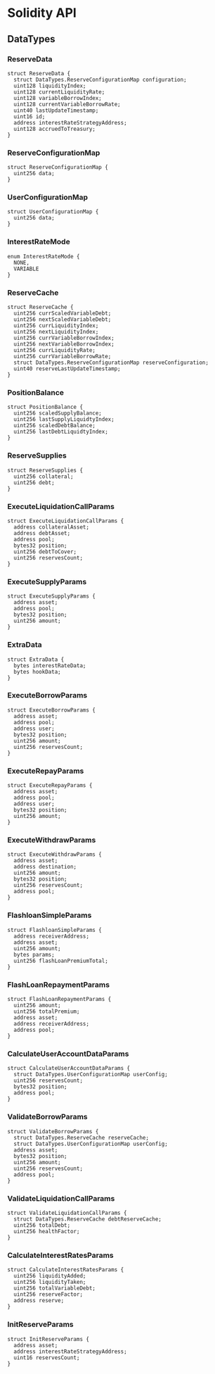 # Solidity API

## DataTypes

### ReserveData

```solidity
struct ReserveData {
  struct DataTypes.ReserveConfigurationMap configuration;
  uint128 liquidityIndex;
  uint128 currentLiquidityRate;
  uint128 variableBorrowIndex;
  uint128 currentVariableBorrowRate;
  uint40 lastUpdateTimestamp;
  uint16 id;
  address interestRateStrategyAddress;
  uint128 accruedToTreasury;
}
```

### ReserveConfigurationMap

```solidity
struct ReserveConfigurationMap {
  uint256 data;
}
```

### UserConfigurationMap

```solidity
struct UserConfigurationMap {
  uint256 data;
}
```

### InterestRateMode

```solidity
enum InterestRateMode {
  NONE,
  VARIABLE
}
```

### ReserveCache

```solidity
struct ReserveCache {
  uint256 currScaledVariableDebt;
  uint256 nextScaledVariableDebt;
  uint256 currLiquidityIndex;
  uint256 nextLiquidityIndex;
  uint256 currVariableBorrowIndex;
  uint256 nextVariableBorrowIndex;
  uint256 currLiquidityRate;
  uint256 currVariableBorrowRate;
  struct DataTypes.ReserveConfigurationMap reserveConfiguration;
  uint40 reserveLastUpdateTimestamp;
}
```

### PositionBalance

```solidity
struct PositionBalance {
  uint256 scaledSupplyBalance;
  uint256 lastSupplyLiquidtyIndex;
  uint256 scaledDebtBalance;
  uint256 lastDebtLiquidtyIndex;
}
```

### ReserveSupplies

```solidity
struct ReserveSupplies {
  uint256 collateral;
  uint256 debt;
}
```

### ExecuteLiquidationCallParams

```solidity
struct ExecuteLiquidationCallParams {
  address collateralAsset;
  address debtAsset;
  address pool;
  bytes32 position;
  uint256 debtToCover;
  uint256 reservesCount;
}
```

### ExecuteSupplyParams

```solidity
struct ExecuteSupplyParams {
  address asset;
  address pool;
  bytes32 position;
  uint256 amount;
}
```

### ExtraData

```solidity
struct ExtraData {
  bytes interestRateData;
  bytes hookData;
}
```

### ExecuteBorrowParams

```solidity
struct ExecuteBorrowParams {
  address asset;
  address pool;
  address user;
  bytes32 position;
  uint256 amount;
  uint256 reservesCount;
}
```

### ExecuteRepayParams

```solidity
struct ExecuteRepayParams {
  address asset;
  address pool;
  address user;
  bytes32 position;
  uint256 amount;
}
```

### ExecuteWithdrawParams

```solidity
struct ExecuteWithdrawParams {
  address asset;
  address destination;
  uint256 amount;
  bytes32 position;
  uint256 reservesCount;
  address pool;
}
```

### FlashloanSimpleParams

```solidity
struct FlashloanSimpleParams {
  address receiverAddress;
  address asset;
  uint256 amount;
  bytes params;
  uint256 flashLoanPremiumTotal;
}
```

### FlashLoanRepaymentParams

```solidity
struct FlashLoanRepaymentParams {
  uint256 amount;
  uint256 totalPremium;
  address asset;
  address receiverAddress;
  address pool;
}
```

### CalculateUserAccountDataParams

```solidity
struct CalculateUserAccountDataParams {
  struct DataTypes.UserConfigurationMap userConfig;
  uint256 reservesCount;
  bytes32 position;
  address pool;
}
```

### ValidateBorrowParams

```solidity
struct ValidateBorrowParams {
  struct DataTypes.ReserveCache reserveCache;
  struct DataTypes.UserConfigurationMap userConfig;
  address asset;
  bytes32 position;
  uint256 amount;
  uint256 reservesCount;
  address pool;
}
```

### ValidateLiquidationCallParams

```solidity
struct ValidateLiquidationCallParams {
  struct DataTypes.ReserveCache debtReserveCache;
  uint256 totalDebt;
  uint256 healthFactor;
}
```

### CalculateInterestRatesParams

```solidity
struct CalculateInterestRatesParams {
  uint256 liquidityAdded;
  uint256 liquidityTaken;
  uint256 totalVariableDebt;
  uint256 reserveFactor;
  address reserve;
}
```

### InitReserveParams

```solidity
struct InitReserveParams {
  address asset;
  address interestRateStrategyAddress;
  uint16 reservesCount;
}
```

